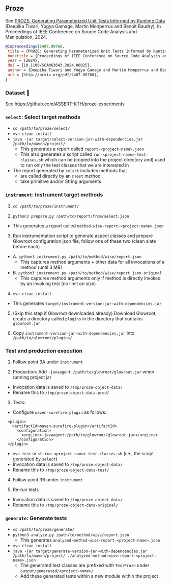 ## Proze

See [PROZE: Generating Parameterized Unit Tests Informed by Runtime Data](http://arxiv.org/pdf/2407.00768) (Deepika Tiwari, Yogya Gamage, Martin Monperrus and Benoit Baudry), In Proceedings of IEEE Conference on Source Code Analysis and Manipulation, 2024.

```bibtex
@inproceedings{2407.00768,
 title = {PROZE: Generating Parameterized Unit Tests Informed by Runtime Data},
 booktitle = {Proceedings of IEEE Conference on Source Code Analysis and   Manipulation},
 year = {2024},
 doi = {10.1109/SCAM63643.2024.00025},
 author = {Deepika Tiwari and Yogya Gamage and Martin Monperrus and Benoit Baudry},
 url = {http://arxiv.org/pdf/2407.00768},
}
```

### Dataset 🔭

See <https://github.com/ASSERT-KTH/proze-experiments>

### `select`: Select target methods
- `cd /path/to/proze/select/` 
- `mvn clean install`
- `java -jar target/select-version-jar-with-dependencies.jar /path/to/maven/project/`
  - This generates a report called `report-<project-name>.json`
  - This also generates a script called `run-<project-name>-test-classes.sh` which can be (copied into the project directory and) used to run only the test classes that we are interested in
- The report generated by `select` includes methods that
  - are called directly by an `@Test` method
  - take primitive and/or String arguments

### `instrument`: Instrument target methods
1. `cd /path/to/proze/instrument/`

2. `python3 prepare.py /path/to/report/from/select.json`
  - This generates a report called `method-wise-report-<project-name>.json`

3. Run instrumentation script to generate aspect classes and prepare Glowroot configuration json file, follow one of these two (clean slate before each)
  - A. `python3 instrument.py /path/to/method/wise/report.json`
    - This captures method arguments + other data for all invocations of a method (until 3 MB)
  - B. `python3 instrument.py /path/to/method/wise/report.json original`
    - This captures method arguments only if method is directly invoked by an invoking test (no limit on size)

4. `mvn clean install`
  - This generates `target/instrument-version-jar-with-dependencies.jar`

5. (Skip this step if Glowroot downloaded already) Download Glowroot, create a directory called `plugins` in the directory that contains `glowroot.jar`

6. Copy `instrument-version-jar-with-dependencies.jar` into `/path/to/glowroot/plugins/`

### Test and production execution
1. Follow point 3A under `instrument`

2. Production: Add `-javaagent:/path/to/glowroot/glowroot.jar` when running project jar
  - Invocation data is saved to `/tmp/proze-object-data/`
  - Rename this to `/tmp/proze-object-data-prod/`

3. Tests:
  - Configure `maven-surefire-plugin` as follows:
  ```
   <plugin>
     <artifactId>maven-surefire-plugin</artifactId>
       <configuration>
         <argLine>-javaagent:/path/to/glowroot/glowroot.jar</argLine>
       </configuration>
   </plugin>
  ```
  - `mvn test` or `sh run-<project-name>-test-classes.sh` (i.e., the script generated by `select`) 
  - Invocation data is saved to `/tmp/proze-object-data/`
  - Rename this to `/tmp/proze-object-data-test/`

4. Follow point 3B under `instrument`

5. Re-run tests
  - Invocation data is saved to `/tmp/proze-object-data/`
  - Rename this to `/tmp/proze-object-data-original/`

### `generate`: Generate tests
- `cd /path/to/proze/generate/`
- `python3 analyze.py /path/to/method/wise/report.json`
  - This generates `analyzed-method-wise-report-<project-name>.json`
- `mvn clean install`
- `java -jar target/generate-version-jar-with-dependencies.jar /path/to/maven/project/ ./analyzed-method-wise-report-<project-name>.json`
  - The generated test classes are prefixed with `TestProze` under `output/generated/<project-name>/`
  - Add these generated tests within a new module within the project

